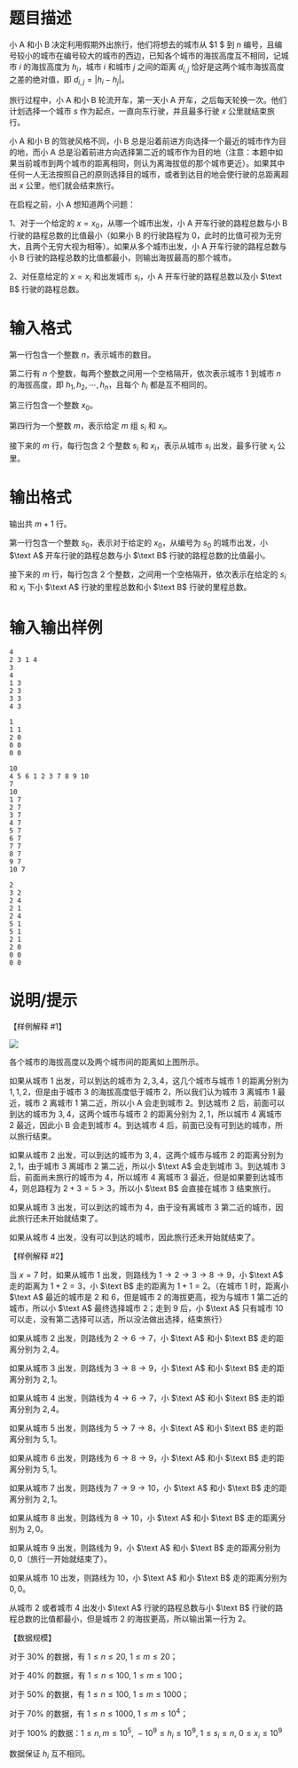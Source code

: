 # 题目描述

小 $\text{A}$ 和小 $\text{B}$ 决定利用假期外出旅行，他们将想去的城市从 $1 $ 到 $n$ 编号，且编号较小的城市在编号较大的城市的西边，已知各个城市的海拔高度互不相同，记城市 $i$ 的海拔高度为 $h_i$，城市 $i$ 和城市 $j$ 之间的距离 $d_{i,j}$ 恰好是这两个城市海拔高度之差的绝对值，即 $d_{i,j}=|h_i-h_j|$。

旅行过程中，小 $\text{A}$ 和小 $\text{B}$ 轮流开车，第一天小 $\text{A}$ 开车，之后每天轮换一次。他们计划选择一个城市 $s$ 作为起点，一直向东行驶，并且最多行驶 $x$ 公里就结束旅行。

小 $\text{A}$ 和小 $\text{B}$ 的驾驶风格不同，小 $\text{B}$ 总是沿着前进方向选择一个最近的城市作为目的地，而小 $\text{A}$ 总是沿着前进方向选择第二近的城市作为目的地（注意：本题中如果当前城市到两个城市的距离相同，则认为离海拔低的那个城市更近）。如果其中任何一人无法按照自己的原则选择目的城市，或者到达目的地会使行驶的总距离超出 $x$ 公里，他们就会结束旅行。

在启程之前，小 $\text{A}$ 想知道两个问题：

1、对于一个给定的 $x=x_0$，从哪一个城市出发，小 $\text{A}$ 开车行驶的路程总数与小 $\text{B}$ 行驶的路程总数的比值最小（如果小 $\text{B}$ 的行驶路程为 $0$，此时的比值可视为无穷大，且两个无穷大视为相等）。如果从多个城市出发，小 $\text{A}$ 开车行驶的路程总数与小 $\text{B}$ 行驶的路程总数的比值都最小，则输出海拔最高的那个城市。

2、对任意给定的 $x=x_i$ 和出发城市 $s_i$，小 $\text{A}$ 开车行驶的路程总数以及小 $\text B$ 行驶的路程总数。

# 输入格式

第一行包含一个整数 $n$，表示城市的数目。

第二行有 $n$ 个整数，每两个整数之间用一个空格隔开，依次表示城市 $1$ 到城市 $n$ 的海拔高度，即 $h_1,h_2,\cdots,h_n$，且每个 $h_i$ 都是互不相同的。

第三行包含一个整数 $x_0$。

第四行为一个整数 $m$，表示给定 $m$ 组 $s_i$ 和 $x_i$。

接下来的 $m$ 行，每行包含 $2$ 个整数 $s_i$ 和 $x_i$，表示从城市 $s_i$ 出发，最多行驶 $x_i$ 公里。

# 输出格式

输出共 $m+1$ 行。

第一行包含一个整数 $s_0$，表示对于给定的 $x_0$，从编号为 $s_0$ 的城市出发，小 $\text A$ 开车行驶的路程总数与小 $\text B$ 行驶的路程总数的比值最小。

接下来的 $m$ 行，每行包含 $2$ 个整数，之间用一个空格隔开，依次表示在给定的 $s_i$ 和 $x_i$ 下小 $\text A$ 行驶的里程总数和小 $\text B$ 行驶的里程总数。

# 输入输出样例

```input1
4
2 3 1 4
3
4
1 3
2 3
3 3
4 3
```

```output1
1
1 1
2 0
0 0
0 0
```

```input2
10
4 5 6 1 2 3 7 8 9 10
7
10
1 7
2 7
3 7
4 7
5 7
6 7
7 7
8 7
9 7
10 7
```

```output2
2
3 2
2 4
2 1
2 4
5 1
5 1
2 1
2 0
0 0
0 0
```

# 说明/提示

【样例解释 #1】

![](file://dis.png)

各个城市的海拔高度以及两个城市间的距离如上图所示。

如果从城市 $1$ 出发，可以到达的城市为 $2,3,4$，这几个城市与城市 $1$ 的距离分别为 $1,1,2$，但是由于城市 $3$ 的海拔高度低于城市 $2$，所以我们认为城市 $3$ 离城市 $1$ 最近，城市 $2$ 离城市 $1$ 第二近，所以小 A 会走到城市 $2$。到达城市 $2$ 后，前面可以到达的城市为 $3,4$，这两个城市与城市 $2$  的距离分别为 $2,1$，所以城市 $4$ 离城市 $2$ 最近，因此小 B 会走到城市 $4$。到达城市 $4$ 后，前面已没有可到达的城市，所以旅行结束。

如果从城市 $2$ 出发，可以到达的城市为 $3,4$，这两个城市与城市 $2$ 的距离分别为 $2,1$，由于城市 $3$ 离城市 $2$ 第二近，所以小 $\text A$ 会走到城市 $3$。到达城市 $3$ 后，前面尚未旅行的城市为 $4$，所以城市 $4$ 离城市 $3$ 最近，但是如果要到达城市 $4$，则总路程为 $2+3=5>3$，所以小 $\text B$ 会直接在城市 $3$ 结束旅行。

如果从城市 $3$ 出发，可以到达的城市为 $4$，由于没有离城市 $3$ 第二近的城市，因此旅行还未开始就结束了。

如果从城市 $4$ 出发，没有可以到达的城市，因此旅行还未开始就结束了。

【样例解释 #2】

当 $x=7$ 时，如果从城市 $1$ 出发，则路线为 $1 \to 2 \to 3 \to 8 \to 9$，小 $\text A$ 走的距离为 $1+2=3$，小 $\text B$ 走的距离为 $1+1=2$。（在城市 $1$ 时，距离小 $\text A$ 最近的城市是 $2$ 和 $6$，但是城市 $2$ 的海拔更高，视为与城市 $1$ 第二近的城市，所以小 $\text A$ 最终选择城市 $2$；走到 $9$ 后，小 $\text A$ 只有城市 $10$ 可以走，没有第二选择可以选，所以没法做出选择，结束旅行）

如果从城市 $2$ 出发，则路线为 $2 \to 6 \to 7$，小 $\text A$ 和小 $\text B$ 走的距离分别为 $2,4$。

如果从城市 $3$ 出发，则路线为 $3 \to 8 \to 9$，小 $\text A$ 和小 $\text B$ 走的距离分别为 $2,1$。

如果从城市 $4$ 出发，则路线为 $4 \to 6 \to 7$，小 $\text A$ 和小 $\text B$ 走的距离分别为 $2,4$。

如果从城市 $5$ 出发，则路线为 $5 \to 7 \to 8$，小 $\text A$ 和小 $\text B$ 走的距离分别为 $5,1$。

如果从城市 $6$ 出发，则路线为 $6 \to 8 \to 9$，小 $\text A$ 和小 $\text B$ 走的距离分别为 $5,1$。

如果从城市 $7$ 出发，则路线为 $7 \to 9 \to 10$，小 $\text A$ 和小 $\text B$ 走的距离分别为 $2,1$。

如果从城市 $8$ 出发，则路线为 $8 \to 10$，小 $\text A$ 和小 $\text B$ 走的距离分别为 $2,0$。

如果从城市 $9$ 出发，则路线为 $9$，小 $\text A$ 和小 $\text B$ 走的距离分别为 $0,0$（旅行一开始就结束了）。

如果从城市 $10$ 出发，则路线为 $10$，小 $\text A$ 和小 $\text B$ 走的距离分别为 $0,0$。

从城市 $2$ 或者城市 $4$ 出发小 $\text A$ 行驶的路程总数与小 $\text B$ 行驶的路程总数的比值都最小，但是城市 $2$ 的海拔更高，所以输出第一行为 $2$。

【数据规模】

对于 $30 \%$ 的数据，有 $1 \leq n \leq 20,~1 \leq m \leq 20$；

对于 $40 \%$ 的数据，有 $1 \leq n \leq 100,~1 \leq m \leq 100$；

对于 $50 \%$ 的数据，有 $1 \leq n \leq 100,~1 \leq m \leq 1000$；

对于 $70 \%$ 的数据，有 $1 \leq n \leq 1000,~1 \leq m \leq {10}^4$；

对于 $100 \%$ 的数据：$1 \leq n,m \leq {10}^5,~-{10}^9 \leq h_i \leq{10}^9,~1 \leq s_i \leq n,~0 \leq x_i \leq {10}^9$

数据保证 $h_i$ 互不相同。
